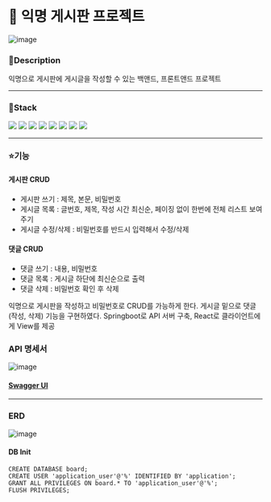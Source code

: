 # 📝 익명 게시판 프로젝트
![image](https://github.com/ejeonghun/anonymous_board/assets/41509711/3e6a6f58-7587-4587-951e-f470e8572c78)

### 📖Description
익명으로 게시판에 게시글을 작성할 수 있는 백앤드, 프론트앤드 프로젝트

---

### 🔧Stack
<img src="https://img.shields.io/badge/Java-JDK%2017-blue?style=for-the-badge&logo=java&logoColor=white">
<img src="https://img.shields.io/badge/Spring%20Boot-3.2.1-brightgreen?style=for-the-badge&logo=springboot&logoColor=white">
<img src="https://img.shields.io/badge/Spring%20Data%20JPA-latest-orange?style=for-the-badge&logo=spring&logoColor=white">
<img src="https://img.shields.io/badge/Swagger-v3-brightgreen?style=for-the-badge&logo=swagger&logoColor=white">
<img src="https://img.shields.io/badge/MySQL-8.0.26-blue?style=for-the-badge&logo=mysql&logoColor=white">
<img src="https://img.shields.io/badge/React-18.2.0-blue?style=for-the-badge&logo=react&logoColor=white">
<img src="https://img.shields.io/badge/Axios-1.6.5-brightgreen?style=for-the-badge&logo=axios&logoColor=white">
<img src="https://img.shields.io/badge/IntelliJ%20IDEA-2022.2-blue?style=for-the-badge&logo=intellij-idea&logoColor=white">

---

### ⭐기능
#### 게시판 CRUD
- 게시판 쓰기 : 제목, 본문, 비밀번호
- 게시글 목록 : 글번호, 제목, 작성 시간 최신순, 페이징 없이 한번에 전체 리스트 보여주기
- 게시글 수정/삭제 : 비밀번호를 반드시 입력해서 수정/삭제
#### 댓글 CRUD
- 댓글 쓰기 : 내용, 비밀번호
- 댓글 목록 : 게시글 하단에 최신순으로 출력
- 댓글 삭제 : 비밀번호 확인 후 삭제


익명으로 게시판을 작성하고 비밀번호로 CRUD를 가능하게 한다. 게시글 밑으로 댓글 (작성, 삭제) 기능을 구현하였다.
Springboot로 API 서버 구축, React로 클라이언트에게 View를 제공

### API 명세서
![image](https://github.com/ejeonghun/anonymous_board/assets/41509711/ff077518-2c75-4488-9301-41f81e0bda52)
#### [Swagger UI](http://localhost:8080/swagger-ui/index.html#/)

---

### ERD
![image](https://github.com/ejeonghun/anonymous_board/assets/41509711/9f22eb5c-e385-45d3-aa61-805a5b8b4bb5)

#### DB Init
```
CREATE DATABASE board;
CREATE USER 'application_user'@'%' IDENTIFIED BY 'application';
GRANT ALL PRIVILEGES ON board.* TO 'application_user'@'%';
FLUSH PRIVILEGES;
```
